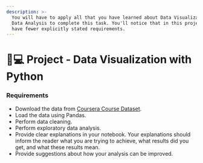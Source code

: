 ```yaml
---
description: >-
  You will have to apply all that you have learned about Data Visualization &
  Data Analysis to complete this task. You'll notice that in this project you
  have fewer explicitly stated requirements.
---
```


# 👩💻 Project - Data Visualization with Python

### Requirements <a href="#requirements" id="requirements"></a>

* Download the data from [Coursera Course Dataset](https://www.kaggle.com/siddharthm1698/coursera-course-dataset).
* Load the data using Pandas.
* Perform data cleaning.
* Perform exploratory data analysis.
* Provide clear explanations in your notebook. Your explanations should inform the reader what you are trying to achieve, what results did you get, and what these results mean.
* Provide suggestions about how your analysis can be improved.
